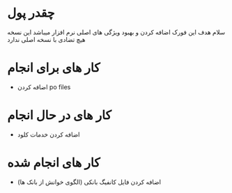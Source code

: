 # چقدر پول
سلام هدف این فورک اضافه کردن و بهبود ویژگی های اصلی نرم افزار  میباشد این نسخه هیچ تضادی با نسخه اصلی ندارد

# کار های برای انجام
+ اضافه کردن po files
# کار های در حال انجام
+ اضافه کردن خدمات کلود 
# کار های انجام شده
+ اضافه کردن فایل کانفیگ بانکی (الگوی خوانش از بانک ها)
